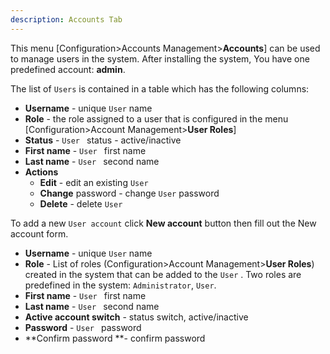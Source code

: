 ```yaml
---
description: Accounts Tab
---
```




This menu [Configuration>Accounts Management>**Accounts**] can be used to manage users in the system. After installing the system, You have one predefined account: **admin**. 

The list of `Users`  is contained in a table which has the following columns:

- **Username** - unique `User` name
- **Role** - the role assigned to a user that is configured in the menu [Configuration>Account Management>**User Roles**]
- **Status** - `User ` status - active/inactive
- **First name** - `User ` first name
- **Last name** - `User ` second name 
- **Actions**
  - **Edit** - edit an existing `User`  
  - **Change** password - change `User` password  
  - **Delete** - delete   `User` 



To add a new `User account`  click **New account** button then fill out the New account form. 

- **Username** - unique `User` name
- **Role** - List of roles (Configuration>Account Management>**User Roles**) created in the system that can be added to the `User` . Two roles are predefined in the system: `Administrator`, `User`.
- **First name** - `User ` first name
- **Last name** - `User ` second name 
- **Active account switch** - status switch, active/inactive
- **Password** - `User ` password
- **Confirm password **- confirm password
